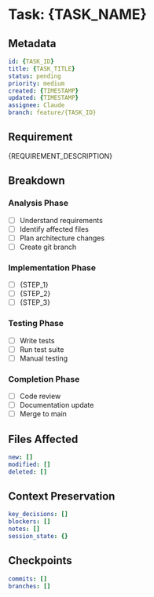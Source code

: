 # Task: {TASK_NAME}

## Metadata
```yaml
id: {TASK_ID}
title: {TASK_TITLE}
status: pending
priority: medium
created: {TIMESTAMP}
updated: {TIMESTAMP}
assignee: Claude
branch: feature/{TASK_ID}
```

## Requirement
{REQUIREMENT_DESCRIPTION}

## Breakdown
### Analysis Phase
- [ ] Understand requirements
- [ ] Identify affected files
- [ ] Plan architecture changes
- [ ] Create git branch

### Implementation Phase
- [ ] {STEP_1}
- [ ] {STEP_2}
- [ ] {STEP_3}

### Testing Phase
- [ ] Write tests
- [ ] Run test suite
- [ ] Manual testing

### Completion Phase
- [ ] Code review
- [ ] Documentation update
- [ ] Merge to main

## Files Affected
```yaml
new: []
modified: []
deleted: []
```

## Context Preservation
```yaml
key_decisions: []
blockers: []
notes: []
session_state: {}
```

## Checkpoints
```yaml
commits: []
branches: []
```